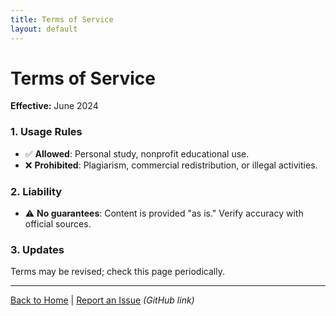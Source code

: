 ```yaml
---
title: Terms of Service  
layout: default  
---
```


# Terms of Service  

**Effective:** June 2024  

### 1. Usage Rules  
- ✅ **Allowed**: Personal study, nonprofit educational use.  
- ❌ **Prohibited**: Plagiarism, commercial redistribution, or illegal activities.  

### 2. Liability  
- ⚠️ **No guarantees**: Content is provided "as is." Verify accuracy with official sources.  

### 3. Updates  
Terms may be revised; check this page periodically.  

---  
[Back to Home](/) | [Report an Issue](https://github.com/examhacks02/examhacks02.github.io/issues) *(GitHub link)*  
